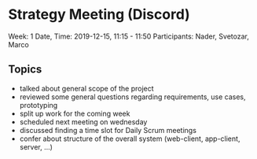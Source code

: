 # Strategy Meeting (Discord)
Week: 1
Date, Time: 2019-12-15, 11:15 - 11:50
Participants: Nader, Svetozar, Marco

## Topics
- talked about general scope of the project
- reviewed some general questions regarding requirements, use cases, prototyping
- split up work for the coming week
- scheduled next meeting on wednesday
- discussed finding a time slot for Daily Scrum meetings
- confer about structure of the overall system (web-client, app-client, server, ...)